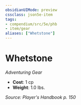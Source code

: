 ```yaml
---
obsidianUIMode: preview
cssclass: json5e-item
tags:
- compendium/src/5e/phb
- item/gear
aliases: ["Whetstone"]
---
```

# Whetstone
*Adventuring Gear*  

- **Cost**: 1 cp
- **Weight**: 1.0 lbs.

*Source: Player's Handbook p. 150*